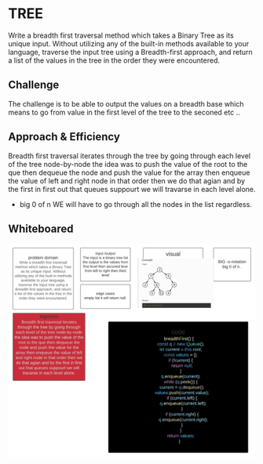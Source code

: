 # TREE
<!-- Short summary or background information -->
Write a breadth first traversal method which takes a Binary Tree as its unique input. Without utilizing any of the built-in methods available to your language, traverse the input tree using a Breadth-first approach, and return a list of the values in the tree in the order they were encountered.
## Challenge
<!-- Short summary or background information -->
The challenge is to be able to output the values on a breadth base which means to go from value in the first level of the tree to the seconed etc ..
## Approach & Efficiency
<!-- What approach did you take? Why? What is the Big O space/time for this approach? -->
Breadth first traversal iterates through the tree by going through each level of the tree node-by-node the idea was to push the value of the root to the que then dequeue the node and push the value for the array then enqueue the value of left and right node in that order then we do that agian and by the first in first out that queues suppourt we will travarse in each level alone.
- big 0 of n WE will have to go through all the nodes in the list regardless.


## Whiteboared
![image](../../assets/challenge-17.png)